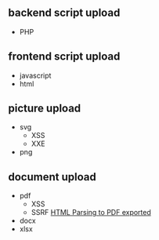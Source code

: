 ## backend script upload
- PHP

## frontend script upload
- javascript
- html

## picture  upload
- svg
  - XSS
  - XXE
- png 

## document upload
- pdf
  - XSS
  - SSRF  [HTML Parsing to PDF exported](https://zone.huoxian.cn/d/550-pdfhtmlxss-ssrf)
- docx
- xlsx
